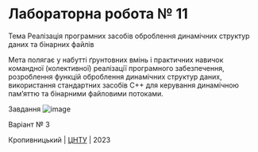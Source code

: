 ﻿# Лабораторна робота № 11

Тема Реалізація програмних засобів оброблення динамічних структур
даних та бінарних файлів

Мета полягає у набутті ґрунтовних вмінь і практичних навичок
командної (колективної) реалізації програмного забезпечення, розроблення
функцій оброблення динамічних структур даних, використання
стандартних засобів С++ для керування динамічною пам’яттю та
бінарними файловими потоками.

Завдання
![image](https://user-images.githubusercontent.com/124577680/236296769-0d488e18-9afc-4260-9f26-0f4de26353f9.png)

Варіант № 3


Кропивницький | <a href="http://www.kntu.kr.ua/">ЦНТУ</a> | 2023
